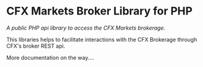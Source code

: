 # CFX Markets Broker Library for PHP

*A public PHP api library to access the CFX Markets brokerage.*

This libraries helps to facilitate interactions with the CFX Brokerage through CFX's broker REST api.

More documentation on the way....

